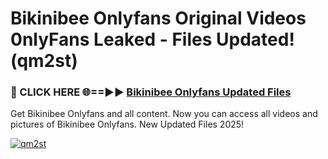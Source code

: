 # Bikinibee Onlyfans Original Videos 0nlyFans Leaked - Files Updated! (qm2st)

<h3>🔴 CLICK HERE 🌐==►► <a href="https://tinyurl.com/ehrbuxhb" rel="nofollow">Bikinibee Onlyfans Updated Files</a></h3>

Get Bikinibee Onlyfans and all content. Now you can access all videos and pictures of Bikinibee Onlyfans. New Updated Files 2025!

[![qm2st](https://i.imgur.com/lVYEuWS.gif)](https://tinyurl.com/ehrbuxhb)
